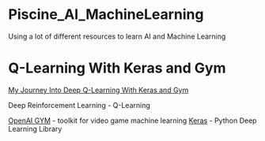# Piscine_AI_MachineLearning
Using a lot of different resources to learn AI and Machine Learning

# Q-Learning With Keras and Gym

[My Journey Into Deep Q-Learning With Keras and Gym](https://medium.com/@gtnjuvin/my-journey-into-deep-q-learning-with-keras-and-gym-3e779cc12762)

Deep Reinforcement Learning - Q-Learning

[OpenAI GYM](https://gym.openai.com) - toolkit for video game machine learning
[Keras](https://keras.io) - Python Deep Learning Library


